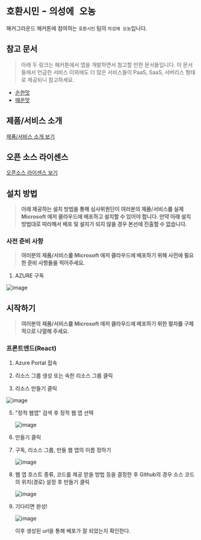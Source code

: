 # `호환시민` - `의성에 오농`

해커그라운드 해커톤에 참여하는 `호환시민` 팀의 `의성에 오농`입니다.

## 참고 문서

> 아래 두 링크는 해커톤에서 앱을 개발하면서 참고할 만한 문서들입니다. 이 문서들에서 언급한 서비스 이외에도 더 많은 서비스들이 PaaS, SaaS, 서버리스 형태로 제공되니 참고하세요.

- [순한맛](./REFERENCES_BASIC.md)
- [매운맛](./REFERENCES_ADVANCED.md)

## 제품/서비스 소개

<!-- 아래 링크는 지우지 마세요 -->
[제품/서비스 소개 보기](TOPIC.md)
<!-- 위 링크는 지우지 마세요 -->

## 오픈 소스 라이센스

<!-- 아래 링크는 지우지 마세요 -->
[오픈소스 라이센스 보기](./LICENSE)
<!-- 위 링크는 지우지 마세요 -->

## 설치 방법

> **아래 제공하는 설치 방법을 통해 심사위원단이 여러분의 제품/서비스를 실제 Microsoft 애저 클라우드에 배포하고 설치할 수 있어야 합니다. 만약 아래 설치 방법대로 따라해서 배포 및 설치가 되지 않을 경우 본선에 진출할 수 없습니다.**

### 사전 준비 사항

> **여러분의 제품/서비스를 Microsoft 애저 클라우드에 배포하기 위해 사전에 필요한 준비 사항들을 적어주세요.**

1. AZURE 구독

![image](https://github.com/user-attachments/assets/94e35598-986c-4581-880e-c70c2760df1a)


## 시작하기

> **여러분의 제품/서비스를 Microsoft 애저 클라우드에 배포하기 위한 절차를 구체적으로 나열해 주세요.**

### 프론트엔드(React)

1. Azure Portal 접속

2. 리소스 그룹 생성 또는 속한 리소스 그룹 클릭

3. 리소스 만들기 클릭

  ![image](https://github.com/user-attachments/assets/aab7774e-ab43-48b1-b1d1-451ace5fb7cf)

5. "정적 웹앱" 검색 후 정적 웹 앱 선택

   ![image](https://github.com/user-attachments/assets/2bc9a613-4fe9-40b7-a716-c23d1edd5691)

6. 만들기 클릭

7. 구독, 리소스 그룹, 만들 웹 앱의 이름 정하기
  
   ![image](https://github.com/user-attachments/assets/51a2d0a4-438a-4a58-8a2b-c9a46cb65c61)

8. 웹 앱 호스트 종류, 코드를 제공 받을 방법 등을 결정한 후 Github의 경우 소스 코드의 위치(경로) 설정 후 만들기 클릭

   ![image](https://github.com/user-attachments/assets/0e535cf4-0bc5-4cce-9c09-8e01d4ecfb80)

9. 기다리면 완성!

    ![image](https://github.com/user-attachments/assets/a9f5beb8-9a64-4912-a692-067bc405b298)

   이후 생성된 url을 통해 배포가 잘 되었는지 확인한다.


